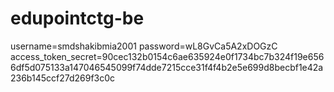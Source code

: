 # edupointctg-be

username=smdshakibmia2001
password=wL8GvCa5A2xDOGzC
access_token_secret=90cec132b0154c6ae635924e0f1734bc7b324f19e6566df5d075133a147046545099f74dde7215cce31f4f4b2e5e699d8becbf1e42a236b145ccf27d269f3c0c
